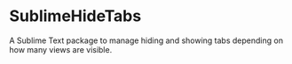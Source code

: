 SublimeHideTabs
===============

A Sublime Text package to manage hiding and showing tabs depending on how many views are visible.